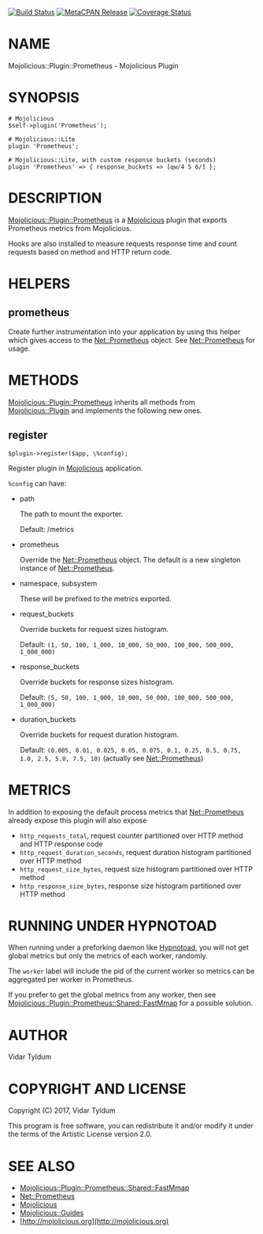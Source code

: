 [![Build Status](https://travis-ci.org/tyldum/mojolicious-plugin-prometheus.svg?branch=master)](https://travis-ci.org/tyldum/mojolicious-plugin-prometheus) [![MetaCPAN Release](https://badge.fury.io/pl/Mojolicious-Plugin-Prometheus.svg)](https://metacpan.org/release/Mojolicious-Plugin-Prometheus) [![Coverage Status](http://codecov.io/github/tyldum/mojolicious-plugin-prometheus/coverage.svg?branch=master)](https://codecov.io/github/tyldum/mojolicious-plugin-prometheus?branch=master)
# NAME

Mojolicious::Plugin::Prometheus - Mojolicious Plugin

# SYNOPSIS

    # Mojolicious
    $self->plugin('Prometheus');

    # Mojolicious::Lite
    plugin 'Prometheus';

    # Mojolicious::Lite, with custom response buckets (seconds)
    plugin 'Prometheus' => { response_buckets => [qw/4 5 6/] };

# DESCRIPTION

[Mojolicious::Plugin::Prometheus](https://metacpan.org/pod/Mojolicious::Plugin::Prometheus) is a [Mojolicious](https://metacpan.org/pod/Mojolicious) plugin that exports Prometheus metrics from Mojolicious.

Hooks are also installed to measure requests response time and count requests based on method and HTTP return code.

# HELPERS

## prometheus

Create further instrumentation into your application by using this helper which gives access to the [Net::Prometheus](https://metacpan.org/pod/Net::Prometheus) object.
See [Net::Prometheus](https://metacpan.org/pod/Net::Prometheus) for usage.

# METHODS

[Mojolicious::Plugin::Prometheus](https://metacpan.org/pod/Mojolicious::Plugin::Prometheus) inherits all methods from
[Mojolicious::Plugin](https://metacpan.org/pod/Mojolicious::Plugin) and implements the following new ones.

## register

    $plugin->register($app, \%config);

Register plugin in [Mojolicious](https://metacpan.org/pod/Mojolicious) application.

`%config` can have:

- path

    The path to mount the exporter.

    Default: /metrics

- prometheus

    Override the [Net::Prometheus](https://metacpan.org/pod/Net::Prometheus) object. The default is a new singleton instance of [Net::Prometheus](https://metacpan.org/pod/Net::Prometheus).

- namespace, subsystem

    These will be prefixed to the metrics exported.

- request\_buckets

    Override buckets for request sizes histogram.

    Default: `(1, 50, 100, 1_000, 10_000, 50_000, 100_000, 500_000, 1_000_000)`

- response\_buckets

    Override buckets for response sizes histogram.

    Default: `(5, 50, 100, 1_000, 10_000, 50_000, 100_000, 500_000, 1_000_000)`

- duration\_buckets

    Override buckets for request duration histogram.

    Default: `(0.005, 0.01, 0.025, 0.05, 0.075, 0.1, 0.25, 0.5, 0.75, 1.0, 2.5, 5.0, 7.5, 10)` (actually see [Net::Prometheus](https://metacpan.org/source/PEVANS/Net-Prometheus-0.05/lib/Net/Prometheus/Histogram.pm#L19))

# METRICS

In addition to exposing the default process metrics that [Net::Prometheus](https://metacpan.org/pod/Net::Prometheus) already expose
this plugin will also expose

- `http_requests_total`, request counter partitioned over HTTP method and HTTP response code
- `http_request_duration_seconds`, request duration histogram partitioned over HTTP method
- `http_request_size_bytes`, request size histogram partitioned over HTTP method
- `http_response_size_bytes`, response size histogram partitioned over HTTP method

# RUNNING UNDER HYPNOTOAD

When running under a preforking daemon like [Hypnotoad](https://metacpan.org/pod/Mojo::Server::Hypnotoad), you will not get global metrics but only the metrics of each worker, randomly.

The `worker` label will include the pid of the current worker so metrics can be aggregated per worker in Prometheus.

If you prefer to get the global metrics from any worker, then see [Mojolicious::Plugin::Prometheus::Shared::FastMmap](https://metacpan.org/pod/Mojolicious::Plugin::Prometheus::Shared::FastMmap) for a possible solution.

# AUTHOR

Vidar Tyldum

# COPYRIGHT AND LICENSE

Copyright (C) 2017, Vidar Tyldum

This program is free software, you can redistribute it and/or modify it under
the terms of the Artistic License version 2.0.

# SEE ALSO

- [Mojolicious::Plugin::Prometheus::Shared::FastMmap](https://metacpan.org/pod/Mojolicious::Plugin::Prometheus::Shared::FastMmap)
- [Net::Prometheus](https://metacpan.org/pod/Net::Prometheus)
- [Mojolicious](https://metacpan.org/pod/Mojolicious)
- [Mojolicious::Guides](https://metacpan.org/pod/Mojolicious::Guides)
- [http://mojolicious.org](http://mojolicious.org)

